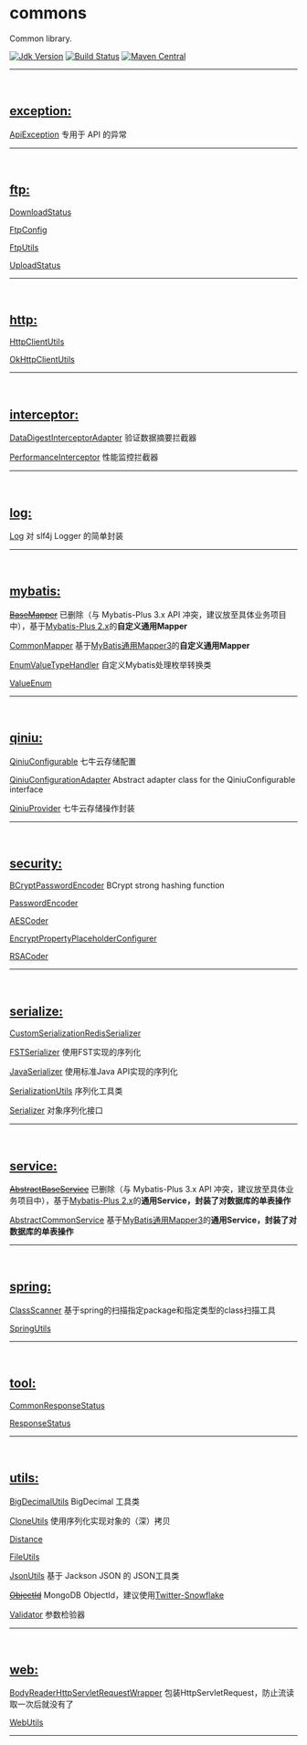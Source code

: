 # commons
Common library.

[![Jdk Version](https://img.shields.io/badge/JDK-1.8+-green.svg)](https://www.oracle.com/technetwork/java/javase/downloads/index.html)
[![Build Status](https://travis-ci.org/baayso/commons.svg?branch=master)](https://travis-ci.org/baayso/commons)
[![Maven Central](https://maven-badges.herokuapp.com/maven-central/com.baayso/commons/badge.svg)](http://maven-badges.herokuapp.com/maven-central/com.baayso/commons)

****
<br/>

## [exception:](https://github.com/baayso/commons/tree/master/src/main/java/com/baayso/commons/exception)

[ApiException](https://github.com/baayso/commons/blob/master/src/main/java/com/baayso/commons/exception/ApiException.java) 专用于 API 的异常

****
<br/>

## [ftp:](https://github.com/baayso/commons/tree/master/src/main/java/com/baayso/commons/ftp)

[DownloadStatus](https://github.com/baayso/commons/blob/master/src/main/java/com/baayso/commons/ftp/DownloadStatus.java)

[FtpConfig](https://github.com/baayso/commons/blob/master/src/main/java/com/baayso/commons/ftp/FtpConfig.java)

[FtpUtils](https://github.com/baayso/commons/blob/master/src/main/java/com/baayso/commons/ftp/FtpUtils.java)

[UploadStatus](https://github.com/baayso/commons/blob/master/src/main/java/com/baayso/commons/ftp/UploadStatus.java)

****
<br/>

## [http:](https://github.com/baayso/commons/tree/master/src/main/java/com/baayso/commons/http)

[HttpClientUtils](https://github.com/baayso/commons/blob/master/src/main/java/com/baayso/commons/http/HttpClientUtils.java)

[OkHttpClientUtils](https://github.com/baayso/commons/blob/master/src/main/java/com/baayso/commons/http/OkHttpClientUtils.java)

****
<br/>

## [interceptor:](https://github.com/baayso/commons/tree/master/src/main/java/com/baayso/commons/interceptor)

[DataDigestInterceptorAdapter](https://github.com/baayso/commons/blob/master/src/main/java/com/baayso/commons/interceptor/DataDigestInterceptorAdapter.java) 验证数据摘要拦截器

[PerformanceInterceptor](https://github.com/baayso/commons/blob/master/src/main/java/com/baayso/commons/interceptor/PerformanceInterceptor.java) 性能监控拦截器

****
<br/>

## [log:](https://github.com/baayso/commons/tree/master/src/main/java/com/baayso/commons/log)

[Log](https://github.com/baayso/commons/blob/master/src/main/java/com/baayso/commons/log/Log.java) 对 slf4j Logger 的简单封装

****
<br/>

## [mybatis:](https://github.com/baayso/commons/tree/master/src/main/java/com/baayso/commons/mybatis)

~~[BaseMapper](https://github.com/baayso/commons/blob/master/src/main/java/com/baayso/commons/mybatis/mapper/BaseMapper.java)~~ 已删除（与 Mybatis-Plus 3.x API 冲突，建议放至具体业务项目中），基于[Mybatis-Plus 2.x](https://github.com/baomidou/mybatis-plus/tree/2.x)的**自定义通用Mapper**

[CommonMapper](https://github.com/baayso/commons/blob/master/src/main/java/com/baayso/commons/mybatis/mapper/CommonMapper.java) 基于[MyBatis通用Mapper3](https://github.com/abel533/Mapper/tree/3.5.x)的**自定义通用Mapper**

[EnumValueTypeHandler](https://github.com/baayso/commons/blob/master/src/main/java/com/baayso/commons/mybatis/type/EnumValueTypeHandler.java) 自定义Mybatis处理枚举转换类

[ValueEnum](https://github.com/baayso/commons/blob/master/src/main/java/com/baayso/commons/mybatis/type/ValueEnum.java)

****
<br/>

## [qiniu:](https://github.com/baayso/commons/tree/master/src/main/java/com/baayso/commons/qiniu)

[QiniuConfigurable](https://github.com/baayso/commons/blob/master/src/main/java/com/baayso/commons/qiniu/QiniuConfigurable.java) 七牛云存储配置

[QiniuConfigurationAdapter](https://github.com/baayso/commons/blob/master/src/main/java/com/baayso/commons/qiniu/QiniuConfigurationAdapter.java) Abstract adapter class for the QiniuConfigurable interface

[QiniuProvider](https://github.com/baayso/commons/blob/master/src/main/java/com/baayso/commons/qiniu/QiniuProvider.java) 七牛云存储操作封装

****
<br/>

## [security:](https://github.com/baayso/commons/tree/master/src/main/java/com/baayso/commons/security)

[BCryptPasswordEncoder](https://github.com/baayso/commons/blob/master/src/main/java/com/baayso/commons/security/password/BCryptPasswordEncoder.java) BCrypt strong hashing function

[PasswordEncoder](https://github.com/baayso/commons/blob/master/src/main/java/com/baayso/commons/security/password/PasswordEncoder.java)

[AESCoder](https://github.com/baayso/commons/blob/master/src/main/java/com/baayso/commons/security/AESCoder.java)

[EncryptPropertyPlaceholderConfigurer](https://github.com/baayso/commons/blob/master/src/main/java/com/baayso/commons/security/EncryptPropertyPlaceholderConfigurer.java)

[RSACoder](https://github.com/baayso/commons/blob/master/src/main/java/com/baayso/commons/security/RSACoder.java)

****
<br/>

## [serialize:](https://github.com/baayso/commons/tree/master/src/main/java/com/baayso/commons/serialize)

[CustomSerializationRedisSerializer](https://github.com/baayso/commons/blob/master/src/main/java/com/baayso/commons/serialize/redis/CustomSerializationRedisSerializer.java)

[FSTSerializer](https://github.com/baayso/commons/blob/master/src/main/java/com/baayso/commons/serialize/FSTSerializer.java) 使用FST实现的序列化

[JavaSerializer](https://github.com/baayso/commons/blob/master/src/main/java/com/baayso/commons/serialize/JavaSerializer.java) 使用标准Java API实现的序列化

[SerializationUtils](https://github.com/baayso/commons/blob/master/src/main/java/com/baayso/commons/serialize/SerializationUtils.java) 序列化工具类

[Serializer](https://github.com/baayso/commons/blob/master/src/main/java/com/baayso/commons/serialize/Serializer.java) 对象序列化接口

****
<br/>

## [service:](https://github.com/baayso/commons/tree/master/src/main/java/com/baayso/commons/service)

~~[AbstractBaseService](https://github.com/baayso/commons/blob/master/src/main/java/com/baayso/commons/service/AbstractBaseService.java)~~ 已删除（与 Mybatis-Plus 3.x API 冲突，建议放至具体业务项目中），基于[Mybatis-Plus 2.x](https://github.com/baomidou/mybatis-plus/tree/2.x)的**通用Service，封装了对数据库的单表操作**

[AbstractCommonService](https://github.com/baayso/commons/blob/master/src/main/java/com/baayso/commons/service/AbstractCommonService.java) 基于[MyBatis通用Mapper3](https://github.com/abel533/Mapper/tree/3.5.x)的**通用Service，封装了对数据库的单表操作**

****
<br/>

## [spring:](https://github.com/baayso/commons/tree/master/src/main/java/com/baayso/commons/spring)

[ClassScanner](https://github.com/baayso/commons/blob/master/src/main/java/com/baayso/commons/spring/ClassScanner.java) 基于spring的扫描指定package和指定类型的class扫描工具

[SpringUtils](https://github.com/baayso/commons/blob/master/src/main/java/com/baayso/commons/spring/SpringUtils.java)

****
<br/>

## [tool:](https://github.com/baayso/commons/tree/master/src/main/java/com/baayso/commons/tool)

[CommonResponseStatus](https://github.com/baayso/commons/blob/master/src/main/java/com/baayso/commons/tool/CommonResponseStatus.java)

[ResponseStatus](https://github.com/baayso/commons/blob/master/src/main/java/com/baayso/commons/tool/ResponseStatus.java)

****
<br/>

## [utils:](https://github.com/baayso/commons/tree/master/src/main/java/com/baayso/commons/utils)

[BigDecimalUtils](https://github.com/baayso/commons/blob/master/src/main/java/com/baayso/commons/utils/BigDecimalUtils.java) BigDecimal 工具类

[CloneUtils](https://github.com/baayso/commons/blob/master/src/main/java/com/baayso/commons/utils/CloneUtils.java) 使用序列化实现对象的（深）拷贝

[Distance](https://github.com/baayso/commons/blob/master/src/main/java/com/baayso/commons/utils/Distance.java)

[FileUtils](https://github.com/baayso/commons/blob/master/src/main/java/com/baayso/commons/utils/FileUtils.java)

[JsonUtils](https://github.com/baayso/commons/blob/master/src/main/java/com/baayso/commons/utils/JsonUtils.java) 基于 Jackson JSON 的 JSON工具类

~~[ObjectId](https://github.com/baayso/commons/blob/master/src/main/java/com/baayso/commons/utils/ObjectId.java)~~ MongoDB ObjectId，建议使用[Twitter-Snowflake](https://gitee.com/yu120/sequence)

[Validator](https://github.com/baayso/commons/blob/master/src/main/java/com/baayso/commons/utils/Validator.java) 参数检验器

****
<br/>

## [web:](https://github.com/baayso/commons/tree/master/src/main/java/com/baayso/commons/web)

[BodyReaderHttpServletRequestWrapper](https://github.com/baayso/commons/blob/master/src/main/java/com/baayso/commons/web/BodyReaderHttpServletRequestWrapper.java) 包装HttpServletRequest，防止流读取一次后就没有了

[WebUtils](https://github.com/baayso/commons/blob/master/src/main/java/com/baayso/commons/web/WebUtils.java)

****
<br/>

